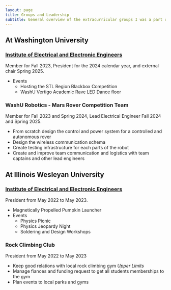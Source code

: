 ```yaml
---
layout: page
title: Groups and Leadership
subtitle: General overview of the extracurricular groups I was a part of in College with links to each for details
---
```


## At Washington University
### [Institute of Electrical and Electronic Engineers](activities/IEEE-WASHU.md)
Member for Fall 2023, President for the 2024 calendar year, and external chair Spring 2025.
- Events
  - Hosting the STL Region Blackbox Competition
  - WashU Vertigo Academic Rave LED Dance floor

<!-- ### [WashU Robotics - Mars Rover Competition Team](activities/Robotics-WASHU.md) -->
### WashU Robotics - Mars Rover Competition Team
Member for Fall 2023 and Spring 2024, Lead Electrical Engineer Fall 2024 and Spring 2025.
- From scratch design the control and power system for a controlled and autonomous rover
- Design the wireless communication schema
- Create testing infrastructure for each parts of the robot
- Create and improve team communication and logistics with team captains and other lead engineers

## At Illinois Wesleyan University 
### [Institute of Electrical and Electronic Engineers](activities/IEEE-IWU.md)
President from May 2022 to May 2023.
- Magnetically Propelled Pumpkin Launcher
- Events
  - Physics Picnic
  - Physics Jeopardy Night
  - Soldering and Design Workshops


### Rock Climbing Club
President from May 2022 to May 2023
- Keep good relations with local rock climbing gym _Upper Limits_
- Manage fiances and funding request to get all students memberships to the gym
- Plan events to local parks and gyms 



